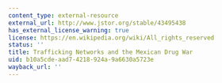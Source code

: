 ```yaml
---
content_type: external-resource
external_url: http://www.jstor.org/stable/43495438
has_external_license_warning: true
license: https://en.wikipedia.org/wiki/All_rights_reserved
status: ''
title: Trafficking Networks and the Mexican Drug War
uid: b10a5cde-aad7-4218-924a-9a6630a5723e
wayback_url: ''
---
```

